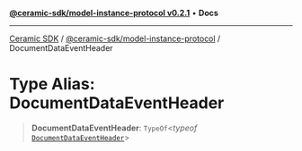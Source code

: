 [**@ceramic-sdk/model-instance-protocol v0.2.1**](../README.md) • **Docs**

***

[Ceramic SDK](../../../README.md) / [@ceramic-sdk/model-instance-protocol](../README.md) / DocumentDataEventHeader

# Type Alias: DocumentDataEventHeader

> **DocumentDataEventHeader**: `TypeOf`\<*typeof* [`DocumentDataEventHeader`](../variables/DocumentDataEventHeader.md)\>
